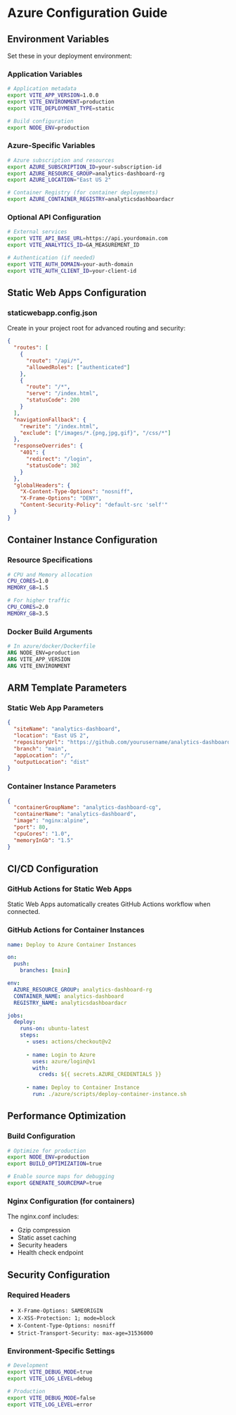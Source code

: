 
# Azure Configuration Guide

## Environment Variables

Set these in your deployment environment:

### Application Variables
```bash
# Application metadata
export VITE_APP_VERSION=1.0.0
export VITE_ENVIRONMENT=production
export VITE_DEPLOYMENT_TYPE=static

# Build configuration
export NODE_ENV=production
```

### Azure-Specific Variables
```bash
# Azure subscription and resources
export AZURE_SUBSCRIPTION_ID=your-subscription-id
export AZURE_RESOURCE_GROUP=analytics-dashboard-rg
export AZURE_LOCATION="East US 2"

# Container Registry (for container deployments)
export AZURE_CONTAINER_REGISTRY=analyticsdashboardacr
```

### Optional API Configuration
```bash
# External services
export VITE_API_BASE_URL=https://api.yourdomain.com
export VITE_ANALYTICS_ID=GA_MEASUREMENT_ID

# Authentication (if needed)
export VITE_AUTH_DOMAIN=your-auth-domain
export VITE_AUTH_CLIENT_ID=your-client-id
```

## Static Web Apps Configuration

### staticwebapp.config.json
Create in your project root for advanced routing and security:

```json
{
  "routes": [
    {
      "route": "/api/*",
      "allowedRoles": ["authenticated"]
    },
    {
      "route": "/*",
      "serve": "/index.html",
      "statusCode": 200
    }
  ],
  "navigationFallback": {
    "rewrite": "/index.html",
    "exclude": ["/images/*.{png,jpg,gif}", "/css/*"]
  },
  "responseOverrides": {
    "401": {
      "redirect": "/login",
      "statusCode": 302
    }
  },
  "globalHeaders": {
    "X-Content-Type-Options": "nosniff",
    "X-Frame-Options": "DENY",
    "Content-Security-Policy": "default-src 'self'"
  }
}
```

## Container Instance Configuration

### Resource Specifications
```bash
# CPU and Memory allocation
CPU_CORES=1.0
MEMORY_GB=1.5

# For higher traffic
CPU_CORES=2.0
MEMORY_GB=3.5
```

### Docker Build Arguments
```dockerfile
# In azure/docker/Dockerfile
ARG NODE_ENV=production
ARG VITE_APP_VERSION
ARG VITE_ENVIRONMENT
```

## ARM Template Parameters

### Static Web App Parameters
```json
{
  "siteName": "analytics-dashboard",
  "location": "East US 2",
  "repositoryUrl": "https://github.com/yourusername/analytics-dashboard",
  "branch": "main",
  "appLocation": "/",
  "outputLocation": "dist"
}
```

### Container Instance Parameters
```json
{
  "containerGroupName": "analytics-dashboard-cg",
  "containerName": "analytics-dashboard",
  "image": "nginx:alpine",
  "port": 80,
  "cpuCores": "1.0",
  "memoryInGb": "1.5"
}
```

## CI/CD Configuration

### GitHub Actions for Static Web Apps
Static Web Apps automatically creates GitHub Actions workflow when connected.

### GitHub Actions for Container Instances
```yaml
name: Deploy to Azure Container Instances

on:
  push:
    branches: [main]

env:
  AZURE_RESOURCE_GROUP: analytics-dashboard-rg
  CONTAINER_NAME: analytics-dashboard
  REGISTRY_NAME: analyticsdashboardacr

jobs:
  deploy:
    runs-on: ubuntu-latest
    steps:
      - uses: actions/checkout@v2
      
      - name: Login to Azure
        uses: azure/login@v1
        with:
          creds: ${{ secrets.AZURE_CREDENTIALS }}
      
      - name: Deploy to Container Instance
        run: ./azure/scripts/deploy-container-instance.sh
```

## Performance Optimization

### Build Configuration
```bash
# Optimize for production
export NODE_ENV=production
export BUILD_OPTIMIZATION=true

# Enable source maps for debugging
export GENERATE_SOURCEMAP=true
```

### Nginx Configuration (for containers)
The nginx.conf includes:
- Gzip compression
- Static asset caching
- Security headers
- Health check endpoint

## Security Configuration

### Required Headers
- `X-Frame-Options: SAMEORIGIN`
- `X-XSS-Protection: 1; mode=block`
- `X-Content-Type-Options: nosniff`
- `Strict-Transport-Security: max-age=31536000`

### Environment-Specific Settings
```bash
# Development
export VITE_DEBUG_MODE=true
export VITE_LOG_LEVEL=debug

# Production
export VITE_DEBUG_MODE=false
export VITE_LOG_LEVEL=error
```
